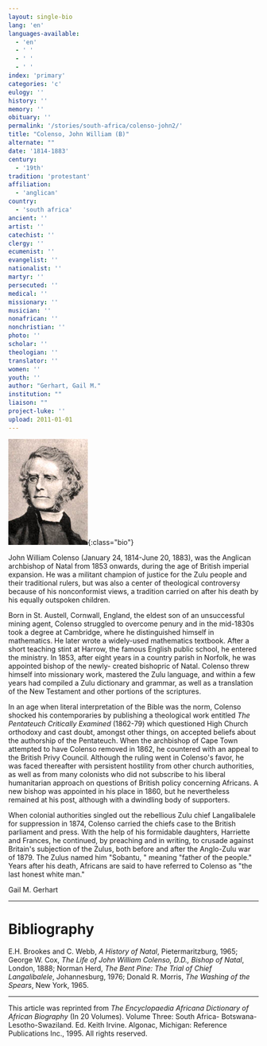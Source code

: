```yaml
---
layout: single-bio
lang: 'en'
languages-available:
  - 'en'
  - ' '
  - ' '
  - ' '
index: 'primary'
categories: 'c'
eulogy: ''
history: ''
memory: ''
obituary: ''
permalink: '/stories/south-africa/colenso-john2/'
title: "Colenso, John William (B)"
alternate: ""
date: '1814-1883'
century:
  - '19th'
tradition: 'protestant'
affiliation:
  - 'anglican'
country:
  - 'south africa'
ancient: ''
artist: ''
catechist: ''
clergy: ''
ecumenist: ''
evangelist: ''
nationalist: ''
martyr: ''
persecuted: ''
medical: ''
missionary: ''
musician: ''
nonafrican: ''
nonchristian: ''
photo: ''
scholar: ''
theologian: ''
translator: ''
women: ''
youth: ''
author: "Gerhart, Gail M."
institution: ""
liaison: ""
project-luke: ''
upload: 2011-01-01
---
```


![John Colenso](/images/bio-pics/southafrica/colenso-john2/colenso.jpg){:class="bio"}

John William Colenso (January 24, 1814-June 20, 1883), was the Anglican archbishop of Natal from 1853 onwards, during the age of British imperial expansion. He was a militant champion of justice for the Zulu people and their traditional rulers, but was also a center of theological controversy because of his nonconformist views, a tradition carried on after his death by his equally outspoken children.

Born in St. Austell, Cornwall, England, the eldest son of an unsuccessful mining agent, Colenso struggled to overcome penury and in the mid-1830s took a degree at Cambridge, where he distinguished himself in mathematics. He later wrote a widely-used mathematics textbook. After a short teaching stint at Harrow, the famous English public school, he entered the ministry. In 1853, after eight years in a country parish in Norfolk, he was appointed bishop of the newly- created bishopric of Natal. Colenso threw himself into missionary work, mastered the Zulu language, and within a few years had compiled a Zulu dictionary and grammar, as well as a translation of the New Testament and other portions of the scriptures.

In an age when literal interpretation of the Bible was the norm, Colenso shocked his contemporaries by publishing a theological work entitled *The Pentateuch Critically Examined* (1862-79) which questioned High Church orthodoxy and cast doubt, amongst other things, on accepted beliefs about the authorship of the Pentateuch. When the archbishop of Cape Town attempted to have Colenso removed in 1862, he countered with an appeal to the British Privy Council. Although the ruling went in Colenso's favor, he was faced thereafter with persistent hostility from other church authorities, as well as from many colonists who did not subscribe to his liberal humanitarian approach on questions of British policy concerning Africans. A new bishop was appointed in his place in 1860, but he nevertheless remained at his post, although with a dwindling body of supporters.

When colonial authorities singled out the rebellious Zulu chief Langalibalele for suppression in 1874, Colenso carried the chiefs case to the British parliament and press. With the help of his formidable daughters, Harriette and Frances, he continued, by preaching and in writing, to crusade against Britain's subjection of the Zulus, both before and after the Anglo-Zulu war of 1879. The Zulus named him "Sobantu, " meaning "father of the people." Years after his death, Africans are said to have referred to Colenso as "the last honest white man."

Gail M. Gerhart

---

# Bibliography

E.H. Brookes and C. Webb, *A History of Natal*, Pietermaritzburg, 1965; George W. Cox, *The Life of John William Colenso, D.D., Bishop of Natal*, London, 1888; Norman Herd, *The Bent Pine: The Trial of Chief Langalibalele*, Johannesburg, 1976; Donald R. Morris, *The Washing of the Spears*, New York, 1965.

---

This article was reprinted from *The Encyclopaedia Africana Dictionary of African Biography* (In 20 Volumes). Volume Three: South Africa- Botswana-Lesotho-Swaziland. Ed. Keith Irvine. Algonac, Michigan: Reference Publications Inc., 1995.  All rights reserved.